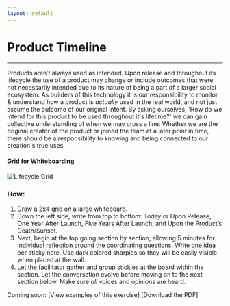 ```yaml
---
layout: default
---
```


# Product Timeline

* * *

Products aren’t always used as intended. Upon release and throughout its lifecycle the use of a product may change or include outcomes that were not necessarily intended due to its nature of being a part of a larger social ecosystem. As builders of this technology it is our responsibility to monitor & understand how a product is *actually* used in the real world, and not just assume the outcome of our original intent. By asking ourselves, 'How do we intend for this product to be used throughout it's lifetime?' we can gain collective understanding of when we may cross a line. Whether we are the original creator of the product or joined the team at a later point in time, there should be a responsibility to knowing and being connected to our creation's true uses.

#### Grid for Whiteboarding 
![Lifecycle Grid](https://mkdale.github.com/ethics-frameworks/assets/img/LifecycleGrid.png)

### How: 
1. Draw a 2x4 grid on a large whiteboard. 
2. Down the left side, write from top to bottom: Today or Upon Release, One Year After Launch, Five Years After Launch, and Upon the Product’s Death/Sunset. 
3. Next, begin at the top going section by section, allowing 5 minutes for individual reflection around the coordinating questions. Write one idea per sticky note.  Use dark colored sharpies so they will be easily visible when placed at the wall. 
4. Let the facilitator gather and group stickies at the board within the section. Let the conversation evolve before moving on to the next section below. Make sure _all_ voices and opinions are heard.


Coming soon:
[View examples of this exercise]
[Download the PDF]